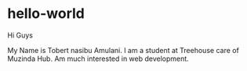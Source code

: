 # hello-world

Hi Guys

My Name is Tobert nasibu Amulani. I am a student at Treehouse care of Muzinda Hub. 
Am much interested in web development.
